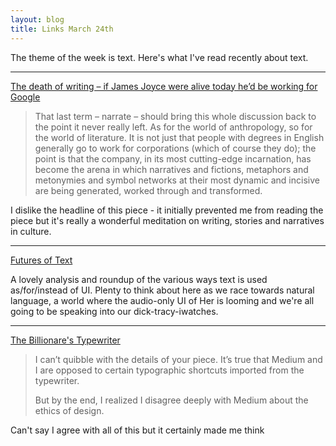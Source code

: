 ```yaml
---
layout: blog
title: Links March 24th
---
```


The theme of the week is text. Here's what I've read recently about text.

---

<i class="fa fa-pencil"></i> [The death of writing – if James Joyce were alive today he’d be working for Google](http://www.theguardian.com/books/2015/mar/07/tom-mccarthy-death-writing-james-joyce-working-google)

>That last term – narrate – should bring this whole discussion back to the point it never really left. As for the world of anthropology, so for the world of literature. It is not just that people with degrees in English generally go to work for corporations (which of course they do); the point is that the company, in its most cutting-edge incarnation, has become the arena in which narratives and fictions, metaphors and metonymies and symbol networks at their most dynamic and incisive are being generated, worked through and transformed.

I dislike the headline of this piece - it initially prevented me from reading the piece but it's really a wonderful meditation on writing, stories and narratives in culture.

---

<i class="fa fa-file-word-o"></i> [Futures of Text](http://whoo.ps/2015/02/23/futures-of-text)

A lovely analysis and roundup of the various ways text is used as/for/instead of UI. Plenty to think about here as we race towards natural language, a world where the audio-only UI of Her is looming and we're all going to be speaking into our dick-tracy-iwatches.

---

<i class="fa fa-medium"></i> [The Billionare's Typewriter](http://practicaltypography.com/billionaires-typewriter.html)

> I can’t quib­ble with the de­tails of your piece. It’s true that Medium and I are op­posed to cer­tain ty­po­graphic short­cuts im­ported from the typewriter.
>
> But by the end, I re­al­ized I dis­agree deeply with Medium about the ethics of de­sign.

Can't say I agree with all of this but it certainly made me think
